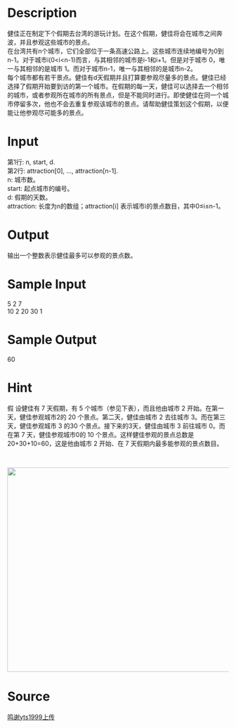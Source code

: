 
# Description

<div class="content"><p>健佳正在制定下个假期去台湾的游玩计划。在这个假期，健佳将会在城市之间奔波，并且参观这些城市的景点。<br/>
在台湾共有n个城市，它们全部位于一条高速公路上。这些城市连续地编号为0到n-1。对于城市i(0&lt;i&lt;n-1)而言，与其相邻的城市是i-1和i+1。但是对于城市 0，唯一与其相邻的是城市 1。而对于城市n-1，唯一与其相邻的是城市n-2。<br/>
每个城市都有若干景点。健佳有d天假期并且打算要参观尽量多的景点。健佳已经选择了假期开始要到访的第一个城市。在假期的每一天，健佳可以选择去一个相邻的城市，或者参观所在城市的所有景点，但是不能同时进行。即使健佳在同一个城市停留多次，他也不会去重复参观该城市的景点。请帮助健佳策划这个假期，以便能让他参观尽可能多的景点。</p></div>

# Input

<div class="content"><p>第1行: n, start, d.<br/>
第2行: attraction[0], ..., attraction[n-1].<br/>
n: 城市数。<br/>
start: 起点城市的编号。<br/>
d: 假期的天数。<br/>
attraction: 长度为n的数组；attraction[i] 表示城市i的景点数目，其中0≤i≤n-1。</p></div>

# Output

<div class="content"><p>输出一个整数表示健佳最多可以参观的景点数。</p></div>

# Sample Input

<div class="content"><span class="sampledata">5 2 7<br/>
10 2 20 30 1</span></div>

# Sample Output

<div class="content"><span class="sampledata">60</span></div>

# Hint

<div class="content"><p></p><p>假 设健佳有 7 天假期，有 5 个城市（参见下表），而且他由城市 2 开始。在第一天，健佳参观城市2的 20 个景点。第二天，健佳由城市 2 去往城市 3。而在第三天，健佳参观城市 3 的30 个景点。接下来的3天，健佳由城市 3 前往城市 0。而在第 7 天，健佳参观城市0的 10 个景点。这样健佳参观的景点总数是20+30+10=60，这是他由城市 2 开始、在 7 天假期内最多能参观的景点数目。</p><br/>
<p><img width="589" height="464" alt="" src="/source/bzoj/4367/img/aHR0cHM6Ly9seWRzeS5jb20vSnVkZ2VPbmxpbmUvdXBsb2FkLzIwMTUxMi9kZC5naWY=.gif"/></p><p></p></div>

# Source

<div class="content"><p><a href="problemset.php?search=鸣谢yts1999上传">鸣谢yts1999上传</a></p></div>

